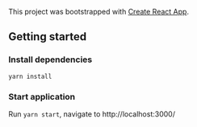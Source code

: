 This project was bootstrapped with [Create React App](https://github.com/facebook/create-react-app).

## Getting started

### Install dependencies

`yarn install`

### Start application

Run `yarn start`, navigate to http://localhost:3000/
